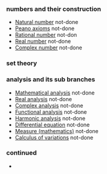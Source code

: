 ### numbers and their construction

* [Natural number](https://en.wikipedia.org/wiki/Natural_number) not-done
* [Peano axioms](https://en.wikipedia.org/wiki/Peano_axioms) not-done
* [Rational number](https://en.wikipedia.org/wiki/Rational_number) not-don
* [Real number](https://en.wikipedia.org/wiki/Real_number) not-done
* [Complex number](https://en.wikipedia.org/wiki/Complex_number) not-done

### set theory



### analysis and its sub branches

* [Mathematical analysis](https://en.wikipedia.org/wiki/Mathematical_analysis) not-done
* [Real analysis](https://en.wikipedia.org/wiki/Real_analysis) not-done
* [Complex analysis](https://en.wikipedia.org/wiki/Complex_analysis) not-done
* [Functional analysis](https://en.wikipedia.org/wiki/Functional_analysis) not-done
* [Harmonic analysis](https://en.wikipedia.org/wiki/Harmonic_analysis) not-done
* [Differential equation](https://en.wikipedia.org/wiki/Differential_equation) not-done
* [Measure (mathematics)](https://en.wikipedia.org/wiki/Measure_(mathematics)) not-done
* [Calculus of variations](https://en.wikipedia.org/wiki/Calculus_of_variations) not-done

### continued

*

